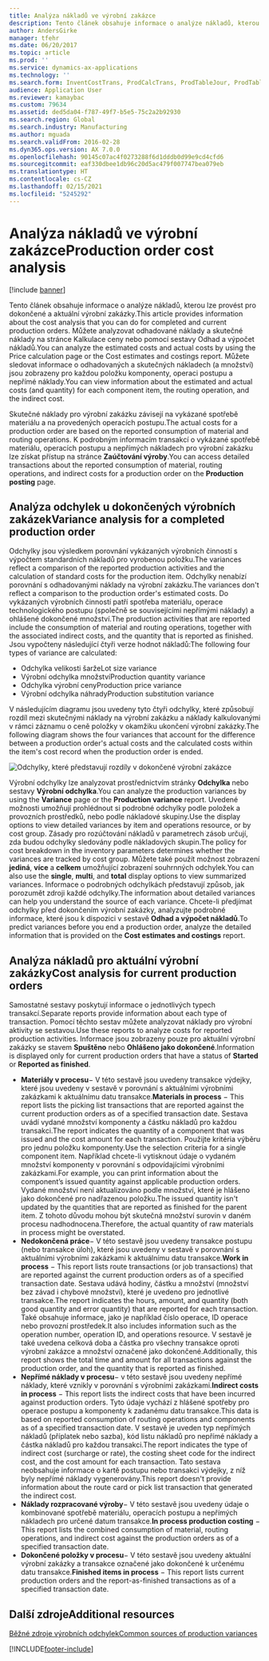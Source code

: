 ```yaml
---
title: Analýza nákladů ve výrobní zakázce
description: Tento článek obsahuje informace o analýze nákladů, kterou lze provést pro dokončené a aktuální výrobní zakázky. Můžete analyzovat odhadované náklady a skutečné náklady na stránce Kalkulace ceny nebo pomocí sestavy Odhad a výpočet nákladů. Můžete sledovat informace o odhadovaných a skutečných nákladech (a množství) jsou zobrazeny pro každou položku komponenty, operaci postupu a nepřímé náklady.
author: AndersGirke
manager: tfehr
ms.date: 06/20/2017
ms.topic: article
ms.prod: ''
ms.service: dynamics-ax-applications
ms.technology: ''
ms.search.form: InventCostTrans, ProdCalcTrans, ProdTableJour, ProdTableListPage, ProdSetupHistoricalCost
audience: Application User
ms.reviewer: kamaybac
ms.custom: 79634
ms.assetid: ded5da04-f787-49f7-b5e5-75c2a2b92930
ms.search.region: Global
ms.search.industry: Manufacturing
ms.author: mguada
ms.search.validFrom: 2016-02-28
ms.dyn365.ops.version: AX 7.0.0
ms.openlocfilehash: 90145c07ac4f0273288f6d1dddb0d99e9cd4cfd6
ms.sourcegitcommit: eaf330dbee1db96c20d5ac479f007747bea079eb
ms.translationtype: HT
ms.contentlocale: cs-CZ
ms.lasthandoff: 02/15/2021
ms.locfileid: "5245292"
---
```

# <a name="production-order-cost-analysis"></a><span data-ttu-id="98409-105">Analýza nákladů ve výrobní zakázce</span><span class="sxs-lookup"><span data-stu-id="98409-105">Production order cost analysis</span></span>

[!include [banner](../includes/banner.md)]

<span data-ttu-id="98409-106">Tento článek obsahuje informace o analýze nákladů, kterou lze provést pro dokončené a aktuální výrobní zakázky.</span><span class="sxs-lookup"><span data-stu-id="98409-106">This article provides information about the cost analysis that you can do for completed and current production orders.</span></span> <span data-ttu-id="98409-107">Můžete analyzovat odhadované náklady a skutečné náklady na stránce Kalkulace ceny nebo pomocí sestavy Odhad a výpočet nákladů.</span><span class="sxs-lookup"><span data-stu-id="98409-107">You can analyze the estimated costs and actual costs by using the Price calculation page or the Cost estimates and costings report.</span></span> <span data-ttu-id="98409-108">Můžete sledovat informace o odhadovaných a skutečných nákladech (a množství) jsou zobrazeny pro každou položku komponenty, operaci postupu a nepřímé náklady.</span><span class="sxs-lookup"><span data-stu-id="98409-108">You can view information about the estimated and actual costs (and quantity) for each component item, the routing operation, and the indirect cost.</span></span>

<span data-ttu-id="98409-109">Skutečné náklady pro výrobní zakázku závisejí na vykázané spotřebě materiálu a na provedených operacích postupu.</span><span class="sxs-lookup"><span data-stu-id="98409-109">The actual costs for a production order are based on the reported consumption of material and routing operations.</span></span> <span data-ttu-id="98409-110">K podrobným informacím transakcí o vykázané spotřebě materiálu, operacích postupu a nepřímých nákladech pro výrobní zakázku lze získat přístup na stránce **Zaúčtování výroby**.</span><span class="sxs-lookup"><span data-stu-id="98409-110">You can access detailed transactions about the reported consumption of material, routing operations, and indirect costs for a production order on the **Production posting** page.</span></span>

## <a name="variance-analysis-for-a-completed-production-order"></a><span data-ttu-id="98409-111">Analýza odchylek u dokončených výrobních zakázek</span><span class="sxs-lookup"><span data-stu-id="98409-111">Variance analysis for a completed production order</span></span>
<span data-ttu-id="98409-112">Odchylky jsou výsledkem porovnání vykázaných výrobních činností s výpočtem standardních nákladů pro vyrobenou položku.</span><span class="sxs-lookup"><span data-stu-id="98409-112">The variances reflect a comparison of the reported production activities and the calculation of standard costs for the production item.</span></span> <span data-ttu-id="98409-113">Odchylky nenabízí porovnání s odhadovanými náklady na výrobní zakázku.</span><span class="sxs-lookup"><span data-stu-id="98409-113">The variances don't reflect a comparison to the production order's estimated costs.</span></span> <span data-ttu-id="98409-114">Do vykázaných výrobních činností patří spotřeba materiálu, operace technologického postupu (společně se souvisejícími nepřímými náklady) a ohlášené dokončené množství.</span><span class="sxs-lookup"><span data-stu-id="98409-114">The production activities that are reported include the consumption of material and routing operations, together with the associated indirect costs, and the quantity that is reported as finished.</span></span> <span data-ttu-id="98409-115">Jsou vypočteny následující čtyři verze hodnot nákladů:</span><span class="sxs-lookup"><span data-stu-id="98409-115">The following four types of variance are calculated:</span></span>

-   <span data-ttu-id="98409-116">Odchylka velikosti šarže</span><span class="sxs-lookup"><span data-stu-id="98409-116">Lot size variance</span></span>
-   <span data-ttu-id="98409-117">Výrobní odchylka množství</span><span class="sxs-lookup"><span data-stu-id="98409-117">Production quantity variance</span></span>
-   <span data-ttu-id="98409-118">Odchylka výrobní ceny</span><span class="sxs-lookup"><span data-stu-id="98409-118">Production price variance</span></span>
-   <span data-ttu-id="98409-119">Výrobní odchylka náhrady</span><span class="sxs-lookup"><span data-stu-id="98409-119">Production substitution variance</span></span>

<span data-ttu-id="98409-120">V následujícím diagramu jsou uvedeny tyto čtyři odchylky, které způsobují rozdíl mezi skutečnými náklady na výrobní zakázku a náklady kalkulovanými v rámci záznamu o ceně položky v okamžiku ukončení výrobní zakázky.</span><span class="sxs-lookup"><span data-stu-id="98409-120">The following diagram shows the four variances that account for the difference between a production order's actual costs and the calculated costs within the item's cost record when the production order is ended.</span></span> 

![Odchylky, které představují rozdíly v dokončené výrobní zakázce](./media/control.jpg) 

<span data-ttu-id="98409-122">Výrobní odchylky lze analyzovat prostřednictvím stránky **Odchylka** nebo sestavy **Výrobní odchylka**.</span><span class="sxs-lookup"><span data-stu-id="98409-122">You can analyze the production variances by using the **Variance** page or the **Production variance** report.</span></span> <span data-ttu-id="98409-123">Uvedené možnosti umožňují prohlédnout si podrobné odchylky podle položek a provozních prostředků, nebo podle nákladové skupiny.</span><span class="sxs-lookup"><span data-stu-id="98409-123">Use the display options to view detailed variances by item and operations resource, or by cost group.</span></span> <span data-ttu-id="98409-124">Zásady pro rozúčtování nákladů v parametrech zásob určují, zda budou odchylky sledovány podle nákladových skupin.</span><span class="sxs-lookup"><span data-stu-id="98409-124">The policy for cost breakdown in the inventory parameters determines whether the variances are tracked by cost group.</span></span> <span data-ttu-id="98409-125">Můžete také použít možnost zobrazení **jediná**, **více** a **celkem** umožňující zobrazení souhrnných odchylek.</span><span class="sxs-lookup"><span data-stu-id="98409-125">You can also use the **single**, **multi**, and **total** display options to view summarized variances.</span></span> <span data-ttu-id="98409-126">Informace o podrobných odchylkách představují způsob, jak porozumět zdroji každé odchylky.</span><span class="sxs-lookup"><span data-stu-id="98409-126">The information about detailed variances can help you understand the source of each variance.</span></span> <span data-ttu-id="98409-127">Chcete-li předjímat odchylky před dokončením výrobní zakázky, analyzujte podrobné informace, které jsou k dispozici v sestavě **Odhad a výpočet nákladů**.</span><span class="sxs-lookup"><span data-stu-id="98409-127">To predict variances before you end a production order, analyze the detailed information that is provided on the **Cost estimates and costings** report.</span></span>

## <a name="cost-analysis-for-current-production-orders"></a><span data-ttu-id="98409-128">Analýza nákladů pro aktuální výrobní zakázky</span><span class="sxs-lookup"><span data-stu-id="98409-128">Cost analysis for current production orders</span></span>
<span data-ttu-id="98409-129">Samostatné sestavy poskytují informace o jednotlivých typech transakcí.</span><span class="sxs-lookup"><span data-stu-id="98409-129">Separate reports provide information about each type of transaction.</span></span> <span data-ttu-id="98409-130">Pomocí těchto sestav můžete analyzovat náklady pro výrobní aktivity se sestavou.</span><span class="sxs-lookup"><span data-stu-id="98409-130">Use these reports to analyze costs for reported production activities.</span></span> <span data-ttu-id="98409-131">Informace jsou zobrazeny pouze pro aktuální výrobní zakázky se stavem **Spuštěno** nebo **Ohlášeno jako dokončené**.</span><span class="sxs-lookup"><span data-stu-id="98409-131">Information is displayed only for current production orders that have a status of **Started** or **Reported as finished**.</span></span>

-   <span data-ttu-id="98409-132">**Materiály v procesu**− V této sestavě jsou uvedeny transakce výdejky, které jsou uvedeny v sestavě v porovnání s aktuálními výrobními zakázkami k aktuálnímu datu transakce.</span><span class="sxs-lookup"><span data-stu-id="98409-132">**Materials in process** − This report lists the picking list transactions that are reported against the current production orders as of a specified transaction date.</span></span> <span data-ttu-id="98409-133">Sestava uvádí vydané množství komponenty a částku nákladů pro každou transakci.</span><span class="sxs-lookup"><span data-stu-id="98409-133">The report indicates the quantity of a component that was issued and the cost amount for each transaction.</span></span> <span data-ttu-id="98409-134">Použijte kritéria výběru pro jednu položku komponenty.</span><span class="sxs-lookup"><span data-stu-id="98409-134">Use the selection criteria for a single component item.</span></span> <span data-ttu-id="98409-135">Například chcete-li vytisknout údaje o vydaném množství komponenty v porovnání s odpovídajícími výrobními zakázkami.</span><span class="sxs-lookup"><span data-stu-id="98409-135">For example, you can print information about the component’s issued quantity against applicable production orders.</span></span> <span data-ttu-id="98409-136">Vydané množství není aktualizováno podle množství, které je hlášeno jako dokončené pro nadřazenou položku.</span><span class="sxs-lookup"><span data-stu-id="98409-136">The issued quantity isn't updated by the quantities that are reported as finished for the parent item.</span></span> <span data-ttu-id="98409-137">Z tohoto důvodu mohou být skutečná množství surovin v daném procesu nadhodnocena.</span><span class="sxs-lookup"><span data-stu-id="98409-137">Therefore, the actual quantity of raw materials in process might be overstated.</span></span>
-   <span data-ttu-id="98409-138">**Nedokončená práce**− V této sestavě jsou uvedeny transakce postupu (nebo transakce úloh), které jsou uvedeny v sestavě v porovnání s aktuálními výrobními zakázkami k aktuálnímu datu transakce.</span><span class="sxs-lookup"><span data-stu-id="98409-138">**Work in process** − This report lists route transactions (or job transactions) that are reported against the current production orders as of a specified transaction date.</span></span> <span data-ttu-id="98409-139">Sestava udává hodiny, částku a množství (množství bez závad i chybové množství), které je uvedeno pro jednotlivé transakce.</span><span class="sxs-lookup"><span data-stu-id="98409-139">The report indicates the hours, amount, and quantity (both good quantity and error quantity) that are reported for each transaction.</span></span> <span data-ttu-id="98409-140">Také obsahuje informace, jako je například číslo operace, ID operace nebo provozní prostředek.</span><span class="sxs-lookup"><span data-stu-id="98409-140">It also includes information such as the operation number, operation ID, and operations resource.</span></span> <span data-ttu-id="98409-141">V sestavě je také uvedena celková doba a částka pro všechny transakce oproti výrobní zakázce a množství označené jako dokončené.</span><span class="sxs-lookup"><span data-stu-id="98409-141">Additionally, this report shows the total time and amount for all transactions against the production order, and the quantity that is reported as finished.</span></span>
-   <span data-ttu-id="98409-142">**Nepřímé náklady v procesu**− v této sestavě jsou uvedeny nepřímé náklady, které vznikly v porovnání s výrobními zakázkami.</span><span class="sxs-lookup"><span data-stu-id="98409-142">**Indirect costs in process** − This report lists the indirect costs that have been incurred against production orders.</span></span> <span data-ttu-id="98409-143">Tyto údaje vychází z hlášené spotřeby pro operace postupu a komponenty k zadanému datu transakce.</span><span class="sxs-lookup"><span data-stu-id="98409-143">This data is based on reported consumption of routing operations and components as of a specified transaction date.</span></span> <span data-ttu-id="98409-144">V sestavě je uveden typ nepřímých nákladů (příplatek nebo sazba), kód listu nákladů pro nepřímé náklady a částka nákladů pro každou transakci.</span><span class="sxs-lookup"><span data-stu-id="98409-144">The report indicates the type of indirect cost (surcharge or rate), the costing sheet code for the indirect cost, and the cost amount for each transaction.</span></span> <span data-ttu-id="98409-145">Tato sestava neobsahuje informace o kartě postupu nebo transakci výdejky, z níž byly nepřímé náklady vygenerovány.</span><span class="sxs-lookup"><span data-stu-id="98409-145">This report doesn't provide information about the route card or pick list transaction that generated the indirect cost.</span></span>
-   <span data-ttu-id="98409-146">**Náklady rozpracované výroby**− V této sestavě jsou uvedeny údaje o kombinované spotřebě materiálu, operacích postupu a nepřímých nákladech pro určené datum transakce.</span><span class="sxs-lookup"><span data-stu-id="98409-146">**In process production costing** − This report lists the combined consumption of material, routing operations, and indirect cost against the production orders as of a specified transaction date.</span></span>
-   <span data-ttu-id="98409-147">**Dokončené položky v procesu**− V této sestavě jsou uvedeny aktuální výrobní zakázky a transakce označené jako dokončené k určenému datu transakce.</span><span class="sxs-lookup"><span data-stu-id="98409-147">**Finished items in process** − This report lists current production orders and the report-as-finished transactions as of a specified transaction date.</span></span>


<a name="additional-resources"></a><span data-ttu-id="98409-148">Další zdroje</span><span class="sxs-lookup"><span data-stu-id="98409-148">Additional resources</span></span>
--------

[<span data-ttu-id="98409-149">Běžné zdroje výrobních odchylek</span><span class="sxs-lookup"><span data-stu-id="98409-149">Common sources of production variances</span></span>](common-sources-of-production-variances.md)





[!INCLUDE[footer-include](../../includes/footer-banner.md)]
